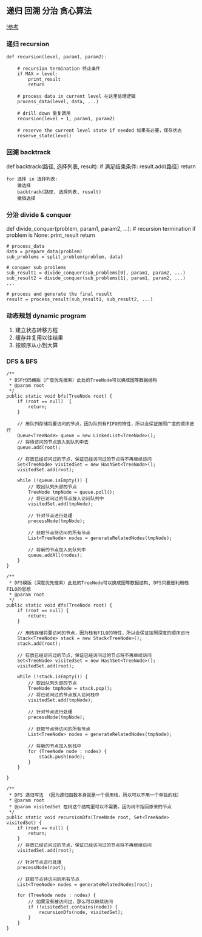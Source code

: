 ## 递归 回溯 分治 贪心算法
[!参考](https://www.cnblogs.com/chaojunwang-ml/p/11240548.html)

### 递归 recursion

```
def recursion(level, param1, param2):

    # recursion termination 终止条件
    if MAX > level:
        print_result
        return

    # process data in current level 在这里处理逻辑
    process_data(level, data, ...)

    # drill down 重复调用
    recursion(level + 1, param1, param2)

    # reserve the current level state if needed 如果有必要，保存状态
    reserve_state(level)

```


### 回溯 backtrack
def backtrack(路径, 选择列表, result):
    if 满足结束条件:
        result.add(路径)
        return
    
    for 选择 in 选择列表:
        做选择
        backtrack(路径, 选择列表, result)
        撤销选择

### 分治 divide & conquer
def divide_conquer(problem, param1, param2, ...):
    # recursion termination
    if problem is None:
        print_result
        return

    # process_data
    data = prepare_data(problem)
    sub_problems = split_problem(problem, data)

    # conquer sub problems
    sub_result1 = divide_conquer(sub_problems[0], param1, param2, ...)
    sub_result2 = divide_conquer(sub_problems[1], param1, param2, ...)
    ...

    # process and generate the final result
    result = process_result(sub_result1, sub_result2, ...)

### 动态规划  dynamic program
1. 建立状态转移方程
2. 缓存并复用以往结果
3. 按顺序从小到大算

### DFS & BFS

```
/**
 * BSF代码模版（广度优先搜索）此处的TreeNode可以换成图等数据结构
 * @param root
 */
public static void bfs(TreeNode root) {
    if (root == null)  {
        return;
    }

    // 用队列存储将要访问的节点，因为队列有FIFO的特性，所以会保证按照广度的顺序进行
    Queue<TreeNode> queue = new LinkedList<TreeNode>();
    // 将待访问的节点放入到队列中去
    queue.add(root);

    // 存放已经访问过的节点，保证已经访问过的节点将不再继续访问
    Set<TreeNode> visitedSet = new HashSet<TreeNode>();
    visitedSet.add(root);

    while (!queue.isEmpty()) {
        // 取出队列头部的节点
        TreeNode tmpNode = queue.poll();
        // 将已访问过的节点放入访问队列中
        visitedSet.add(tmpNode);

        // 针对节点进行处理
        precessNode(tmpNode);

        // 获取节点待访问的所有节点
        List<TreeNode> nodes = generateRelatedNodes(tmpNode);

        // 将新的节点加入到队列中
        queue.addAll(nodes);
    }
}

/**
 * DFS模版（深度优先搜索）此处的TreeNode可以换成图等数据结构, DFS只要是利用栈FILO的思想
 * @param root
 */
public static void dfs(TreeNode root) {
    if (root == null) {
        return;
    }

    // 用栈存储将要访问的节点，因为栈有FILO的特性，所以会保证按照深度的顺序进行
    Stack<TreeNode> stack = new Stack<TreeNode>();
    stack.add(root);

    // 存放已经访问过的节点，保证已经访问过的节点将不再继续访问
    Set<TreeNode> visitedSet = new HashSet<TreeNode>();
    visitedSet.add(root);

    while (!stack.isEmpty()) {
        // 取出队列头部的节点
        TreeNode tmpNode = stack.pop();
        // 将已访问过的节点放入访问栈中
        visitedSet.add(tmpNode);

        // 针对节点进行处理
        precessNode(tmpNode);

        // 获取节点待访问的所有节点
        List<TreeNode> nodes = generateRelatedNodes(tmpNode);

        // 将新的节点加入到栈中
        for (TreeNode node : nodes) {
            stack.push(node);
        }
    }

}

/**
 * DFS 递归写法 （因为递归函数本身就是一个调用栈，所以可以不用一个单独的栈）
 * @param root
 * @param visitedSet 在树这个结构里可以不需要，因为树不指回原来的节点
 */
public static void recursionDfs(TreeNode root, Set<TreeNode> visitedSet) {
    if (root == null) {
        return;
    }
    // 存放已经访问过的节点，保证已经访问过的节点将不再继续访问
    visitedSet.add(root);

    // 针对节点进行处理
    precessNode(root);

    // 获取节点待访问的所有节点
    List<TreeNode> nodes = generateRelatedNodes(root);

    for (TreeNode node : nodes) {
        // 如果没有被访问过，那么可以继续访问
        if (!visitedSet.contains(node)) {
            recursionDfs(node, visitedSet);
        }
    }
}
```